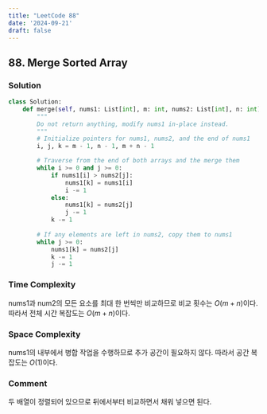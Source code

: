 ```yaml
---
title: "LeetCode 88"
date: '2024-09-21'
draft: false
---
```


## 88. Merge Sorted Array 

### Solution

```python
class Solution:
    def merge(self, nums1: List[int], m: int, nums2: List[int], n: int) -> None:
        """
        Do not return anything, modify nums1 in-place instead.
        """
        # Initialize pointers for nums1, nums2, and the end of nums1
        i, j, k = m - 1, n - 1, m + n - 1

        # Traverse from the end of both arrays and the merge them
        while i >= 0 and j >= 0:
            if nums1[i] > nums2[j]:
                nums1[k] = nums1[i]
                i -= 1
            else:
                nums1[k] = nums2[j]
                j -= 1
            k -= 1
        
        # If any elements are left in nums2, copy them to nums1
        while j >= 0:
            nums1[k] = nums2[j]
            k -= 1
            j -= 1
```

### Time Complexity

nums1과 num2의 모든 요소를 최대 한 번씩만 비교하므로 비교 횟수는 $O(m + n)$이다. 따라서 전체 시간 복잡도는 $O(m + n)$이다.

### Space Complexity

nums1의 내부에서 병합 작업을 수행하므로 추가 공간이 필요하지 않다. 따라서 공간 복잡도는 $O(1)$이다.

### Comment

두 배열이 정렬되어 있으므로 뒤에서부터 비교하면서 채워 넣으면 된다.